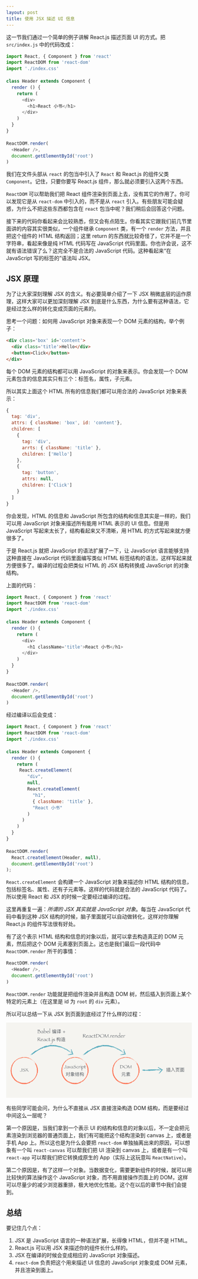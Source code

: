 ```yaml
---
layout: post
title: 使用 JSX 描述 UI 信息
---
```


这一节我们通过一个简单的例子讲解 React.js 描述页面 UI 的方式。把 `src/index.js` 中的代码改成：

```javascript
import React, { Component } from 'react'
import ReactDOM from 'react-dom'
import './index.css'

class Header extends Component {
  render () {
    return (
      <div>
        <h1>React 小书</h1>
      </div>
    )
  }
}

ReactDOM.render(
  <Header />,
  document.getElementById('root')
)
```

我们在文件头部从 `react` 的包当中引入了 `React` 和 React.js 的组件父类 `Component`。记住，只要你要写 React.js 组件，那么就必须要引入这两个东西。

`ReactDOM` 可以帮助我们把 React 组件渲染到页面上去，没有其它的作用了。你可以发现它是从 `react-dom` 中引入的，而不是从 `react` 引入。有些朋友可能会疑惑，为什么不把这些东西都包含在 `react` 包当中呢？我们稍后会回答这个问题。

接下来的代码你看起来会比较熟悉，但又会有点陌生。你看其实它跟我们前几节里面讲的内容其实很类似，一个组件继承 `Component` 类，有一个 `render` 方法，并且把这个组件的 HTML 结构返回；这里 return 的东西就比较奇怪了，它并不是一个字符串，看起来像是纯 HTML 代码写在 JavaScript 代码里面。你也许会说，这不就有语法错误了么？这完全不是合法的 JavaScript 代码。这种看起来“在 JavaScript 写的标签的”语法叫 JSX。

## JSX 原理
为了让大家深刻理解 JSX 的含义。有必要简单介绍了一下 JSX 稍微底层的运作原理，这样大家可以更加深刻理解 JSX 到底是什么东西，为什么要有这种语法，它是经过怎么样的转化变成页面的元素的。

思考一个问题：如何用 JavaScript 对象来表现一个 DOM 元素的结构，举个例子：

```html
<div class='box' id='content'>
  <div class='title'>Hello</div>
  <button>Click</button>
</div>
```

每个 DOM 元素的结构都可以用 JavaScript 的对象来表示。你会发现一个 DOM 元素包含的信息其实只有三个：标签名，属性，子元素。

所以其实上面这个 HTML 所有的信息我们都可以用合法的 JavaScript 对象来表示：

```javascript
{
  tag: 'div',
  attrs: { className: 'box', id: 'content'},
  children: [
    {
      tag: 'div',
      arrts: { className: 'title' },
      children: ['Hello']
    },
    {
      tag: 'button',
      attrs: null,
      children: ['Click']
    }
  ]
}
```

你会发现，HTML 的信息和 JavaScript 所包含的结构和信息其实是一样的，我们可以用 JavaScript 对象来描述所有能用 HTML 表示的 UI 信息。但是用 JavaScript 写起来太长了，结构看起来又不清晰，用 HTML 的方式写起来就方便很多了。

于是 React.js 就把 JavaScript 的语法扩展了一下，让 JavaScript 语言能够支持这种直接在 JavaScript 代码里面编写类似 HTML 标签结构的语法，这样写起来就方便很多了。编译的过程会把类似 HTML 的 JSX 结构转换成 JavaScript 的对象结构。

上面的代码：

```javascript
import React, { Component } from 'react'
import ReactDOM from 'react-dom'
import './index.css'

class Header extends Component {
  render () {
    return (
      <div>
        <h1 className='title'>React 小书</h1>
      </div>
    )
  }
}

ReactDOM.render(
  <Header />,
  document.getElementById('root')
)
```

经过编译以后会变成：

```javascript
import React, { Component } from 'react'
import ReactDOM from 'react-dom'
import './index.css'

class Header extends Component {
  render () {
    return (
     React.createElement(
        "div",
        null,
        React.createElement(
          "h1",
          { className: 'title' },
          "React 小书"
        )
      )
    )
  }
}

ReactDOM.render(
  React.createElement(Header, null), 
  document.getElementById('root')
);
```

`React.createElement` 会构建一个 JavaScript 对象来描述你 HTML 结构的信息，包括标签名、属性、还有子元素等。这样的代码就是合法的 JavaScript 代码了。所以使用 React 和 JSX 的时候一定要经过编译的过程。

这里再重复一遍：*所谓的 JSX 其实就是 JavaScript 对象*。每当在 JavaScript 代码中看到这种 JSX 结构的时候，脑子里面就可以自动做转化，这样对你理解 React.js 的组件写法很有好处。

有了这个表示 HTML 结构和信息的对象以后，就可以拿去构造真正的 DOM 元素，然后把这个 DOM 元素塞到页面上。这也是我们最后一段代码中 `ReactDOM.render` 所干的事情：

```javascript
ReactDOM.render(
  <Header />,
  document.getElementById('root')
)
```

`ReactDOM.render` 功能就是把组件渲染并且构造 DOM 树，然后插入到页面上某个特定的元素上（在这里是 id 为 `root` 的 `div` 元素）。

所以可以总结一下从 JSX 到页面到底经过了什么样的过程：

<a href="/assets/img/posts/44B5EC06-EAEB-4BA2-B3DC-325703E4BA45.png" target="_blank">![示例图片](/assets/img/posts/44B5EC06-EAEB-4BA2-B3DC-325703E4BA45.png)</a>

有些同学可能会问，为什么不直接从 JSX 直接渲染构造 DOM 结构，而是要经过中间这么一层呢？

第一个原因是，当我们拿到一个表示 UI 的结构和信息的对象以后，不一定会把元素渲染到浏览器的普通页面上，我们有可能把这个结构渲染到 canvas 上，或者是手机 App 上。所以这也是为什么会要把 `react-dom` 单独抽离出来的原因，可以想象有一个叫 `react-canvas` 可以帮我们把 UI 渲染到 canvas 上，或者是有一个叫 `react-app` 可以帮我们把它转换成原生的 App（实际上这玩意叫 `ReactNative`）。

第二个原因是，有了这样一个对象。当数据变化，需要更新组件的时候，就可以用比较快的算法操作这个 JavaScript 对象，而不用直接操作页面上的 DOM，这样可以尽量少的减少浏览器重排，极大地优化性能。这个在以后的章节中我们会提到。

## 总结
要记住几个点：

1. JSX 是 JavaScript 语言的一种语法扩展，长得像 HTML，但并不是 HTML。
2. React.js 可以用 JSX 来描述你的组件长什么样的。
3. JSX 在编译的时候会变成相应的 JavaScript 对象描述。
4. `react-dom` 负责把这个用来描述 UI 信息的 JavaScript 对象变成 DOM 元素，并且渲染到面上。